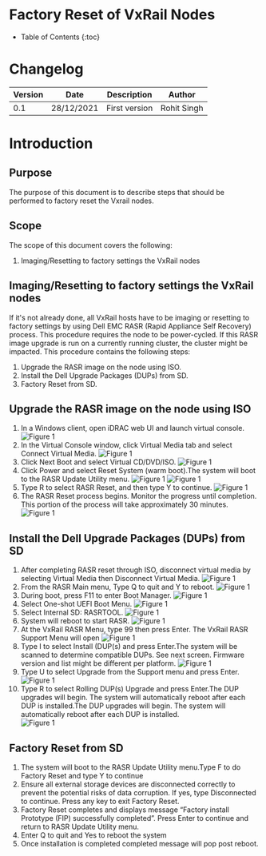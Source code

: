 # Factory Reset of VxRail Nodes

- Table of Contents
{:toc}

# Changelog
  
| Version | Date       | Description              | Author       |
| ------- | ---------- | ------------------------ | --------------- |
| 0.1     | 28/12/2021 | First version | Rohit Singh |

# Introduction

## Purpose

The purpose of this document is to describe steps that should be performed to factory reset the Vxrail nodes.

## Scope

The scope of this document covers the following:

1. Imaging/Resetting to factory settings the VxRail nodes

## Imaging/Resetting to factory settings the VxRail nodes

If it's not already done, all VxRail hosts have to be imaging or resetting to factory settings by using Dell EMC RASR (Rapid Appliance Self Recovery) process.
This procedure requires the node to be power-cycled. If this RASR image upgrade is run on a currently running cluster, the cluster might be impacted. This procedure contains the following steps:

1. Upgrade the RASR image on the node using ISO. 
2. Install the Dell Upgrade Packages (DUPs) from SD. 
3. Factory Reset from SD.

## Upgrade the RASR image on the node using ISO

1. In a Windows client, open iDRAC web UI and launch virtual console.
![Figure 1](./images/pic4.png)
2. In the Virtual Console window, click Virtual Media tab and select Connect Virtual Media.
![Figure 1](./images/pic5.png)
4. Click Next Boot and select Virtual CD/DVD/ISO.
![Figure 1](./images/pic6.png)
6. Click Power and select Reset System (warm boot).The system will boot to the RASR Update Utility menu.
![Figure 1](./images/pic7.png)
![Figure 1](./images/pic8.png)
8. Type R to select RASR Reset, and then type Y to continue.
![Figure 1](./images/pic9.png)
10. The RASR Reset process begins. Monitor the progress until completion. This portion of the process will take approximately 30 minutes.
![Figure 1](./images/pic10.png)

## Install the Dell Upgrade Packages (DUPs) from SD

1. After completing RASR reset through ISO, disconnect virtual media by selecting Virtual Media then Disconnect Virtual Media.
![Figure 1](./images/pic11.png)
2. From the RASR Main menu, Type Q to quit and Y to reboot.
![Figure 1](./images/pic12.png)
3. During boot, press F11 to enter Boot Manager.
![Figure 1](./images/pic13.png)
4. Select One-shot UEFI Boot Menu.
![Figure 1](./images/pic14.png)
5. Select Internal SD: RASRTOOL.
![Figure 1](./images/pic15.png)
6. System will reboot to start RASR.
![Figure 1](./images/pic16.png)
7. At the VxRail RASR Menu, type 99 then press Enter. The VxRail RASR Support Menu will open
![Figure 1](./images/pic17.png)
8. Type I to select Install (DUP(s) and press Enter.The system will be scanned to determine compatible DUPs. See next screen. Firmware version and list might be different per platform.
![Figure 1](./images/pic18.png)
9. Type U to select Upgrade from the Support menu and press Enter.
![Figure 1](./images/pic19.png)
10. Type R to select Rolling DUP(s) Upgrade and press Enter.The DUP upgrades will begin. The system will automatically reboot after each DUP is installed.The DUP upgrades will begin. The system will automatically reboot after each DUP is installed.\
![Figure 1](./images/pic20.png)

## Factory Reset from SD

1. The system will boot to the RASR Update Utility menu.Type F to do Factory Reset and type Y to continue
2. Ensure all external storage devices are disconnected correctly to prevent the potential risks of data corruption. If yes, type Disconnected to continue. Press any key to exit Factory Reset.
3. Factory Reset completes and displays message “Factory install Prototype (FIP) successfully completed”. Press Enter to continue and return to RASR Update Utility menu.
4. Enter Q to quit and Yes to reboot the system
5. Once installation is completed completed message will pop post reboot.
